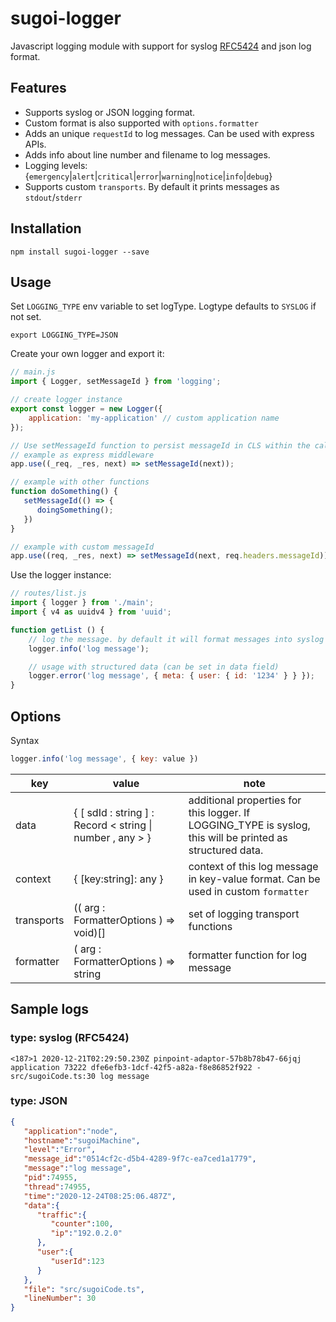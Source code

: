 # sugoi-logger

Javascript logging module with support for syslog [RFC5424](https://tools.ietf.org/html/rfc5424) and json log format.

## Features
- Supports syslog or JSON logging format. 
- Custom format is also supported with `options.formatter`
- Adds an unique `requestId` to log messages. Can be used with express APIs.
- Adds info about line number and filename to log messages.
- Logging levels: {`emergency`|`alert`|`critical`|`error`|`warning`|`notice`|`info`|`debug`}
- Supports custom `transports`. By default it prints messages as `stdout`/`stderr`

## Installation

```
npm install sugoi-logger --save
```

## Usage

Set `LOGGING_TYPE` env variable to set logType.
Logtype defaults to `SYSLOG` if not set.

```
export LOGGING_TYPE=JSON
```

Create your own logger and export it:

```js
// main.js
import { Logger, setMessageId } from 'logging';

// create logger instance 
export const logger = new Logger({
    application: 'my-application' // custom application name
});

// Use setMessageId function to persist messageId in CLS within the callback function. Logger will pick up the context from this.
// example as express middleware
app.use((_req, _res, next) => setMessageId(next));

// example with other functions
function doSomething() {
   setMessageId(() => {
      doingSomething();
   })
}

// example with custom messageId
app.use((req, _res, next) => setMessageId(next, req.headers.messageId));

```

Use the logger instance:

```js
// routes/list.js
import { logger } from './main';
import { v4 as uuidv4 } from 'uuid';

function getList () {
    // log the message. by default it will format messages into syslog RFC5424 and prints it in stdout
    logger.info('log message');

    // usage with structured data (can be set in data field)
    logger.error('log message', { meta: { user: { id: '1234' } } });
}
```

## Options

Syntax

```js
logger.info('log message', { key: value })
```

| key        | value                                                                  | note                                                                                                       |
|------------|------------------------------------------------------------------------|------------------------------------------------------------------------------------------------------------|
| data       | {     [ sdId :   string ] :   Record < string   \|   number ,  any > } | additional properties for this logger. If LOGGING_TYPE is syslog, this will be printed as structured data. |
| context    | { [key:string]: any }                                                  | context of this log message in key-value format. Can be used in custom `formatter`                         |
| transports | (( arg :   FormatterOptions )   =>   void)[]                           | set of logging transport functions                                                                         |
| formatter  | ( arg :   FormatterOptions )   =>   string                             | formatter function for log message                                                                         |

## Sample logs

### type: syslog (RFC5424)

```
<187>1 2020-12-21T02:29:50.230Z pinpoint-adaptor-57b8b78b47-66jqj application 73222 dfe6efb3-1dcf-42f5-a82a-f8e86852f922 - src/sugoiCode.ts:30 log message
```

### type: JSON

```json
{
   "application":"node",
   "hostname":"sugoiMachine",
   "level":"Error",
   "message_id":"0514cf2c-d5b4-4289-9f7c-ea7ced1a1779",
   "message":"log message",
   "pid":74955,
   "thread":74955,
   "time":"2020-12-24T08:25:06.487Z",
   "data":{
      "traffic":{
         "counter":100,
         "ip":"192.0.2.0"
      },
      "user":{
         "userId":123
      }
   },
   "file": "src/sugoiCode.ts",
   "lineNumber": 30
}
```